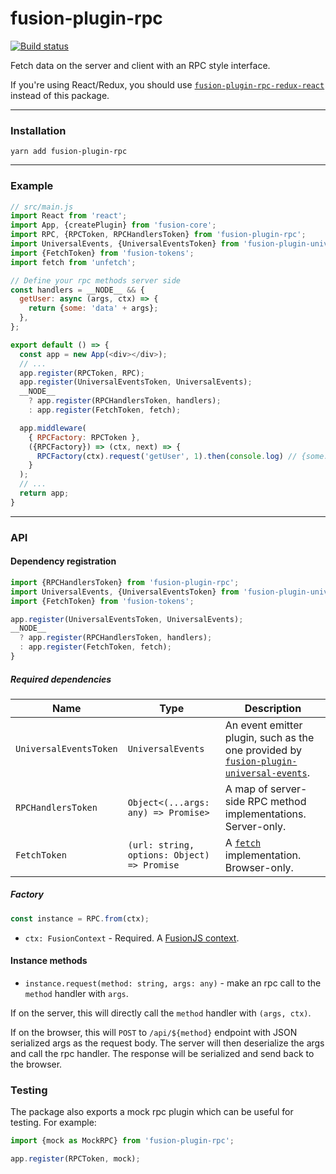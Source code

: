 # fusion-plugin-rpc

[![Build status](https://badge.buildkite.com/5165e82185b13861275cd0a69f29c2a13bc66dfb9461ee4af5.svg?branch=master)](https://buildkite.com/uberopensource/fusion-plugin-rpc)

Fetch data on the server and client with an RPC style interface.

If you're using React/Redux, you should use [`fusion-plugin-rpc-redux-react`](https://github.com/fusionjs/fusion-plugin-rpc-redux-react) instead of this package.

---

### Installation

```
yarn add fusion-plugin-rpc
```

---

### Example

```js
// src/main.js
import React from 'react';
import App, {createPlugin} from 'fusion-core';
import RPC, {RPCToken, RPCHandlersToken} from 'fusion-plugin-rpc';
import UniversalEvents, {UniversalEventsToken} from 'fusion-plugin-universal-events';
import {FetchToken} from 'fusion-tokens';
import fetch from 'unfetch';

// Define your rpc methods server side
const handlers = __NODE__ && {
  getUser: async (args, ctx) => {
    return {some: 'data' + args};
  },
};

export default () => {
  const app = new App(<div></div>);
  // ...
  app.register(RPCToken, RPC);
  app.register(UniversalEventsToken, UniversalEvents);
  __NODE__
    ? app.register(RPCHandlersToken, handlers);
    : app.register(FetchToken, fetch);

  app.middleware(
    { RPCFactory: RPCToken },
    ({RPCFactory}) => (ctx, next) => {
      RPCFactory(ctx).request('getUser', 1).then(console.log) // {some: 'data1'}
    }
  );
  // ...
  return app;
}
```

---

### API

#### Dependency registration

```js
import {RPCHandlersToken} from 'fusion-plugin-rpc';
import UniversalEvents, {UniversalEventsToken} from 'fusion-plugin-universal-events';
import {FetchToken} from 'fusion-tokens';

app.register(UniversalEventsToken, UniversalEvents);
__NODE__
  ? app.register(RPCHandlersToken, handlers);
  : app.register(FetchToken, fetch);
}
```

##### Required dependencies

Name | Type | Description
-|-|-
`UniversalEventsToken` | `UniversalEvents` | An event emitter plugin, such as the one provided by [`fusion-plugin-universal-events`](https://github.com/fusionjs/fusion-plugin-universal-events).
`RPCHandlersToken` | `Object<(...args: any) => Promise>` | A map of server-side RPC method implementations.  Server-only.
`FetchToken` | `(url: string, options: Object) => Promise` | A [`fetch`](https://developer.mozilla.org/en-US/docs/Web/API/Fetch_API) implementation.  Browser-only.

##### Factory

```js
const instance = RPC.from(ctx);
```

- `ctx: FusionContext` - Required. A [FusionJS context](https://github.com/fusionjs/fusion-core#context).

#### Instance methods

- `instance.request(method: string, args: any)` - make an rpc call to the `method` handler with `args`.

If on the server, this will directly call the `method` handler with `(args, ctx)`.

If on the browser, this will `POST` to `/api/${method}` endpoint with JSON serialized args as the request body. The server will then deserialize the args and call the rpc handler. The response will be serialized and send back to the browser.

### Testing

The package also exports a mock rpc plugin which can be useful for testing. For example:

```js
import {mock as MockRPC} from 'fusion-plugin-rpc';

app.register(RPCToken, mock);
```
